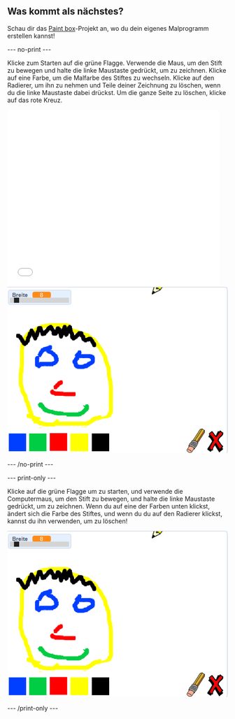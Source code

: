 ## Was kommt als nächstes?

Schau dir das [Paint box](https://projects.raspberrypi.org/en/projects/paint-box?utm_source=pathway&utm_medium=whatnext&utm_campaign=projects)-Projekt an, wo du dein eigenes Malprogramm erstellen kannst!

--- no-print ---

Klicke zum Starten auf die grüne Flagge. Verwende die Maus, um den Stift zu bewegen und halte die linke Maustaste gedrückt, um zu zeichnen. Klicke auf eine Farbe, um die Malfarbe des Stiftes zu wechseln. Klicke auf den Radierer, um ihn zu nehmen und Teile deiner Zeichnung zu löschen, wenn du die linke Maustaste dabei drückst. Um die ganze Seite zu löschen, klicke auf das rote Kreuz.

<div class="scratch-preview">
  <iframe allowtransparency="true" width="485" height="402" src="//scratch.mit.edu/projects/embed/267243161/?autostart=false" frameborder="0" scrolling="no"></iframe>
  <img src="images/paint-box-showcase.png">
</div>

--- /no-print ---

--- print-only ---

Klicke auf die grüne Flagge um zu starten, und verwende die Computermaus, um den Stift zu bewegen, und halte die linke Maustaste gedrückt, um zu zeichnen. Wenn du auf eine der Farben unten klickst, ändert sich die Farbe des Stiftes, und wenn du du auf den Radierer klickst, kannst du ihn verwenden, um zu löschen!

![Vorschau](images/paint-box-showcase.png)

--- /print-only ---
